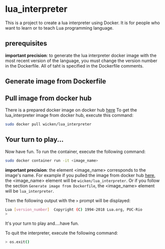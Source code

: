 # lua_interpreter

This is a project to create a lua interpreter using Docker.
It is for people who want to learn or to teach Lua programming language.

## prerequisites



__important precision__: to generate the lua interpreter docker image with the most recent version of the language, you must change the version number in the Dockerfile. All of taht is specified in the Dockerfile comments.

## Generate image from Dockerfile



## Pull image from docker hub

There is a prepared docker image on docker hub [here](https://hub.docker.com/r/wicken/lua_interpreter)
To get the lua_interpreter image from docker hub, execute this command:

```bash
sudo docker pull wicken/lua_interpreter
```
## Your turn to play...

Now have fun.
To run the container, execute the following command:

```bash
sudo docker container run -it <image_name>
```
__important precision__: the element <image_name> corresponds to the image's name.
For example if you pulled the image from docker hub [here](https://hub.docker.com/r/wicken/lua_interpreter), the <image_name> element will be `wicken/lua_interpreter`.
Or if you follow the section `Generate image from Dockerfile`, the <image_name> element will be `lua_interpreter`.

Then the following output with the `>` prompt will be displayed:

```bash
Lua [version_number]  Copyright (C) 1994-2018 Lua.org, PUC-Rio
>
```
It's your turn to play and....have fun.

To quit the interpreter, execute the following command:

```bash
> os.exit()
```
